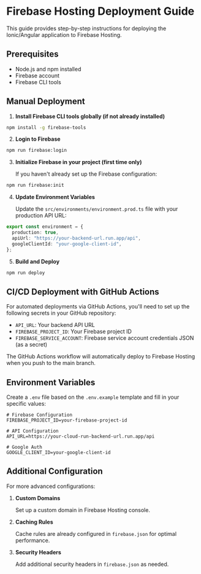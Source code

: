 # Firebase Hosting Deployment Guide

This guide provides step-by-step instructions for deploying the Ionic/Angular application to Firebase Hosting.

## Prerequisites

- Node.js and npm installed
- Firebase account
- Firebase CLI tools

## Manual Deployment

1. **Install Firebase CLI tools globally (if not already installed)**

```bash
npm install -g firebase-tools
```

2. **Login to Firebase**

```bash
npm run firebase:login
```

3. **Initialize Firebase in your project (first time only)**

   If you haven't already set up the Firebase configuration:

```bash
npm run firebase:init
```

4. **Update Environment Variables**

   Update the `src/environments/environment.prod.ts` file with your production API URL:

```typescript
export const environment = {
  production: true,
  apiUrl: "https://your-backend-url.run.app/api",
  googleClientId: "your-google-client-id",
};
```

5. **Build and Deploy**

```bash
npm run deploy
```

## CI/CD Deployment with GitHub Actions

For automated deployments via GitHub Actions, you'll need to set up the following secrets in your GitHub repository:

- `API_URL`: Your backend API URL
- `FIREBASE_PROJECT_ID`: Your Firebase project ID
- `FIREBASE_SERVICE_ACCOUNT`: Firebase service account credentials JSON (as a secret)

The GitHub Actions workflow will automatically deploy to Firebase Hosting when you push to the main branch.

## Environment Variables

Create a `.env` file based on the `.env.example` template and fill in your specific values:

```
# Firebase Configuration
FIREBASE_PROJECT_ID=your-firebase-project-id

# API Configuration
API_URL=https://your-cloud-run-backend-url.run.app/api

# Google Auth
GOOGLE_CLIENT_ID=your-google-client-id
```

## Additional Configuration

For more advanced configurations:

1. **Custom Domains**

   Set up a custom domain in Firebase Hosting console.

2. **Caching Rules**

   Cache rules are already configured in `firebase.json` for optimal performance.

3. **Security Headers**

   Add additional security headers in `firebase.json` as needed.
